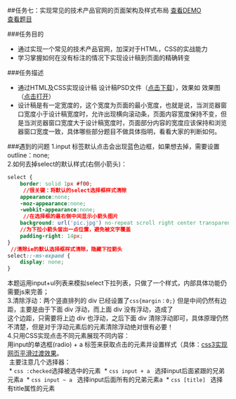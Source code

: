 ##任务七：实现常见的技术产品官网的页面架构及样式布局
[查看DEMO](https://rawgit.com/cjlalala/2016-IFE/master/phase01/task07/task07.html)<br>
[查看题目](http://ife.baidu.com/2016/task/detail?taskId=7)

###任务目的
* 通过实现一个常见的技术产品官网，加深对于HTML，CSS的实战能力
* 学习掌握如何在没有标注的情况下实现设计稿到页面的精确转变

###任务描述
* 通过HTML及CSS实现设计稿 设计稿PSD文件（[点击下载](http://7xrp04.com1.z0.glb.clouddn.com/task_1_7_1.psd)），效果如 效果图（[点击打开](http://7xrp04.com1.z0.glb.clouddn.com/task_1_7_2.jpg)）
* 设计稿是有一定宽度的，这个宽度为页面的最小宽度，也就是说，当浏览器窗口宽度小于设计稿宽度时，允许出现横向滚动条，页面内容宽度保持不变，但是当浏览器窗口宽度大于设计稿宽度时，页面部分内容的宽度应该保持和浏览器窗口宽度一致，具体哪些部分题目不做具体指明，看看大家的判断如何。

###遇到的问题
1.input 标签默认点击会出现蓝色边框，如果想去掉，需要设置outline：none;<br>
2.如何去掉select的默认样式(右侧小箭头)：<br>
  ```css
  select {
      border: solid 1px #f00;
      //很关键：将默认的select选择框样式清除
      appearance:none;
      -moz-appearance:none;
      -webkit-appearance:none;
      //在选择框的最右侧中间显示小箭头图片
      background: url('pic.jpg') no-repeat scroll right center transparent;
      //为下拉小箭头留出一点位置，避免被文字覆盖
      padding-right: 14px; 
  }
   //清除ie的默认选择框样式清除，隐藏下拉箭头
  select::-ms-expand { 
      display: none;
  }
```
  本题运用input+ul列表来模拟select下拉列表，只做了一个样式，内部具体功能仍需要js来完善；<br>
  3.清除浮动：两个竖直排列的 div 已经设置了```css{margin：0;}``` 但是中间仍然有边距，主要是由于下面 div 浮动，而上面 div 没有浮动，造成了<br>这个边距，只需要将上边 div 也浮动，之后下面 div 清除浮动即可，具体原理仍然不清楚，但是对于浮动元素后的元素清除浮动绝对很有必要！<br>
  4.只用CSS实现点击不同元素展现不同内容：<br>
  用input的单选框(radio) + a 标签来获取点击的元素并设置样式（具体：[css3实现网页平滑过渡效果](http://www.imooc.com/learn/252)。<br>
  主要注意几个选择器：<br>
  * ```css :checked```选择被选中的元素 
  * ```css input + a ``` 选择input后面紧跟的兄弟元素a
  * ```css input ~ a ``` 选择input后面所有的兄弟元素a
  * ```css [title] ``` 选择有title属性的元素
